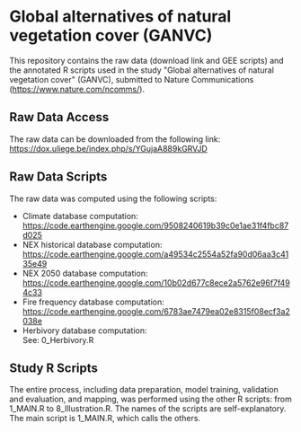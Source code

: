# Global alternatives of natural vegetation cover (GANVC)

This repository contains the raw data (download link and GEE scripts) and the annotated R scripts used in the study "Global alternatives of natural vegetation cover" (GANVC), submitted to Nature Communications (https://www.nature.com/ncomms/).

## Raw Data Access  
The raw data can be downloaded from the following link:  
https://dox.uliege.be/index.php/s/YGujaA889kGRVJD

## Raw Data Scripts
The raw data was computed using the following scripts:  
- Climate database computation:  
https://code.earthengine.google.com/9508240619b39c0e1ae31f4fbc87d025
- NEX historical database computation:  
https://code.earthengine.google.com/a49534c2554a52fa90d06aa3c4135e49
- NEX 2050 database computation:  
https://code.earthengine.google.com/10b02d677c8ece2a5762e96f7f494c33
- Fire frequency database computation:  
https://code.earthengine.google.com/6783ae7479ea02e8315f08ecf3a2038e
- Herbivory database computation:  
See: 0_Herbivory.R

## Study R Scripts  
The entire process, including data preparation, model training, validation and evaluation, and mapping, was performed using the other R scripts: from 1_MAIN.R to 8_Illustration.R. 
The names of the scripts are self-explanatory. The main script is 1_MAIN.R, which calls the others.

